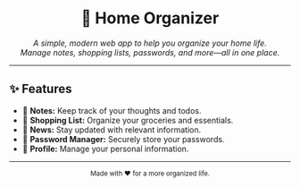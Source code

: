 <h1 align="center">🏡 Home Organizer</h1>

<p align="center">
    <em>A simple, modern web app to help you organize your home life.<br>
    Manage notes, shopping lists, passwords, and more—all in one place.</em>
</p>

---

## ✨ Features

- 📝 **Notes:** Keep track of your thoughts and todos.
- 🛒 **Shopping List:** Organize your groceries and essentials.
- 📰 **News:** Stay updated with relevant information.
- 🔑 **Password Manager:** Securely store your passwords.
- 👤 **Profile:** Manage your personal information.

---

<p align="center">
    <sub>Made with ❤️ for a more organized life.</sub>
</p>
